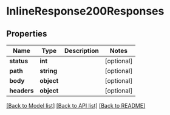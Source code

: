 # InlineResponse200Responses

## Properties
Name | Type | Description | Notes
------------ | ------------- | ------------- | -------------
**status** | **int** |  | [optional] 
**path** | **string** |  | [optional] 
**body** | **object** |  | [optional] 
**headers** | **object** |  | [optional] 

[[Back to Model list]](../README.md#documentation-for-models) [[Back to API list]](../README.md#documentation-for-api-endpoints) [[Back to README]](../README.md)


